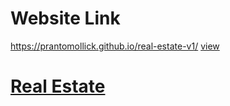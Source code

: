 # Website Link

https://prantomollick.github.io/real-estate-v1/
[view](https://prantomollick.github.io/real-estate-v1/)

# [Real Estate](https://prantomollick.github.io/real-estate-v1/)
